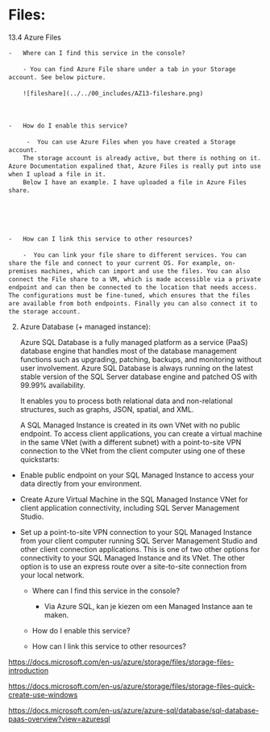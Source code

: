 # Files:

13.4 Azure Files

    -   Where can I find this service in the console?
        
        - You can find Azure File share under a tab in your Storage account. See below picture.

        ![fileshare](../../00_includes/AZ13-fileshare.png)
        
       

    -   How do I enable this service?

         -  You can use Azure Files when you have created a Storage account. 
        The storage account is already active, but there is nothing on it. Azure Documentation expalined that, Azure Files is really put into use when I upload a file in it.
        Below I have an example. I have uploaded a file in Azure Files share. 

      



    -   How can I link this service to other resources?

        -  You can link your file share to different services. You can share the file and connect to your current OS. For example, on-premises machines, which can import and use the files. You can also connect the File share to a VM, which is made accessible via a private endpoint and can then be connected to the location that needs access. The configurations must be fine-tuned, which ensures that the files are available from both endpoints. Finally you can also connect it to the storage account.  


2. Azure Database (+ managed instance):

    Azure SQL Database is a fully managed platform as a service (PaaS) database engine that handles most of the database management functions such as upgrading, patching, backups, and monitoring without user involvement. Azure SQL Database is always running on the latest stable version of the SQL Server database engine and patched OS with 99.99% availability.

    It enables you to process both relational data and non-relational structures, such as graphs, JSON, spatial, and XML.

    A SQL Managed Instance is created in its own VNet with no public endpoint. To access client applications, you can create a virtual machine in the same VNet (with a different subnet) with a point-to-site VPN connection to the VNet from the client computer using one of these quickstarts:

- Enable public endpoint on your SQL Managed Instance to access your data directly from your environment.
- Create Azure Virtual Machine in the SQL Managed Instance VNet for client application connectivity, including SQL Server Management Studio.
- Set up a point-to-site VPN connection to your SQL Managed Instance from your client computer running SQL Server Management Studio and other client connection applications. This is one of two other options for connectivity to your SQL Managed Instance and its VNet. The other option is to use an express route over a site-to-site connection from your local network.

    -   Where can I find this service in the console?

        -   Via Azure SQL, kan je kiezen om een Managed Instance aan te maken.  

    -   How do I enable this service?


    -   How can I link this service to other resources?


 






https://docs.microsoft.com/en-us/azure/storage/files/storage-files-introduction

https://docs.microsoft.com/en-us/azure/storage/files/storage-files-quick-create-use-windows

https://docs.microsoft.com/en-us/azure/azure-sql/database/sql-database-paas-overview?view=azuresql

